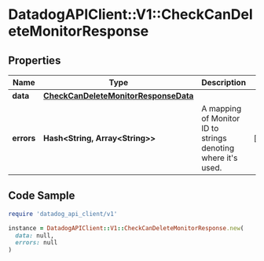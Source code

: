 # DatadogAPIClient::V1::CheckCanDeleteMonitorResponse

## Properties

| Name | Type | Description | Notes |
| ---- | ---- | ----------- | ----- |
| **data** | [**CheckCanDeleteMonitorResponseData**](CheckCanDeleteMonitorResponseData.md) |  |  |
| **errors** | **Hash&lt;String, Array&lt;String&gt;&gt;** | A mapping of Monitor ID to strings denoting where it&#39;s used. | [optional] |

## Code Sample

```ruby
require 'datadog_api_client/v1'

instance = DatadogAPIClient::V1::CheckCanDeleteMonitorResponse.new(
  data: null,
  errors: null
)
```

